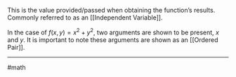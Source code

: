 This is the value provided/passed when obtaining the function’s results. Commonly referred to as an [[Independent Variable]].

In the case of $f(x,y)=x^{2}+y^{2}$, two arguments are shown to be present, $x$ and $y$. It is important to note these arguments are shown as an [[Ordered Pair]].

---
#math 

